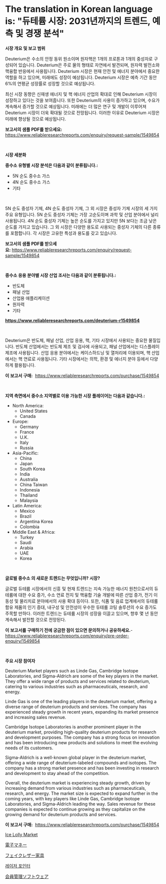 <p><h1>The translation in Korean language is: 
"듀테륨 시장: 2031년까지의 트렌드, 예측 및 경쟁 분석"</h1></p><p><strong>시장 개요 및 보고 범위</strong></p>
<p><p>Deuterium은 수소의 안정 동위 원소이며 원자핵은 1개의 프로톤과 1개의 중성자로 구성되어 있습니다. Deuterium은 주로 물의 형태로 자연에서 발견되며, 원자력 발전소와 핵융합 반응에서 사용됩니다. Deuterium 시장은 현재 안전 및 에너지 분야에서 중요한 역할을 하고 있으며, 미래에도 성장이 예상됩니다. Deuterium 시장은 예측 기간 동안 6%의 연평균 성장률로 성장할 것으로 예상됩니다.</p><p>최신 시장 동향은 신재생 에너지 및 핵 에너지 산업의 확대로 인해 Deuterium 시장이 성장하고 있다는 것을 보여줍니다. 또한 Deuterium의 사용이 증가하고 있으며, 수요가 계속해서 증가할 것으로 예상됩니다. 미래에는 더 많은 연구 및 개발이 이루어져 Deuterium 시장이 더욱 확대될 것으로 전망됩니다. 이러한 이유로 Deuterium 시장은 미래에 향상될 것으로 예상됩니다.</p></p>
<p><strong>보고서의 샘플 PDF를 받으세요:</strong> <a href="https://www.reliableresearchreports.com/enquiry/request-sample/1549854">https://www.reliableresearchreports.com/enquiry/request-sample/1549854</a></p>
<p>&nbsp;</p>
<p><strong>시장 세분화</strong></p>
<p><strong>중수소 유형별 시장 분석은 다음과 같이 분류됩니다.:</strong></p>
<p><ul><li>5N 순도 중수소 가스</li><li>4N 순도 중수소 가스</li><li>기타</li></ul></p>
<p>&nbsp;</p>
<p><p>5N 순도 중성자 기체, 4N 순도 중성자 기체, 그 외 시장은 중성자 기체 시장의 세 가지 주요 유형입니다. 5N 순도 중성자 기체는 가장 고순도이며 과학 및 산업 분야에서 널리 사용됩니다. 4N 순도 중성자 기체는 높은 순도를 가지고 있지만 5N 보다는 조금 낮은 순도를 가지고 있습니다. 그 외 시장은 다양한 용도로 사용되는 중성자 기체의 다른 종류를 포함합니다. 각 시장은 고유한 특성과 용도를 갖고 있습니다.</p></p>
<p><strong>보고서의 샘플 PDF를 받으세요:</strong>&nbsp;<a href="https://www.reliableresearchreports.com/enquiry/request-sample/1549854">https://www.reliableresearchreports.com/enquiry/request-sample/1549854</a></p>
<p>&nbsp;</p>
<p><strong> 중수소 응용 분야별 시장 산업 조사는 다음과 같이 분류됩니다.:</strong></p>
<p><ul><li>반도체</li><li>패널 산업</li><li>산업용 애플리케이션</li><li>원자력</li><li>기타</li></ul></p>
<p><strong><a href="https://www.reliableresearchreports.com/deuterium-r1549854">https://www.reliableresearchreports.com/deuterium-r1549854</a></strong></p>
<p>&nbsp;</p>
<p><p>Deuterium은 반도체, 패널 산업, 산업 응용, 핵, 기타 시장에서 사용되는 중요한 물질입니다. 반도체 산업에서는 반도체 제조 및 검사에 사용되고, 패널 산업에서는 디스플레이 제조에 사용됩니다. 산업 응용 분야에서는 케이스하드닝 및 열처리에 이용되며, 핵 산업에서는 핵 연료로 사용됩니다. 기타 시장에서는 의학, 환경 및 에너지 분야 등에서 다양하게 활용됩니다.</p></p>
<p><strong>이 보고서 구매:</strong>&nbsp; <a href="https://www.reliableresearchreports.com/purchase/1549854">https://www.reliableresearchreports.com/purchase/1549854</a></p>
<p>&nbsp;</p>
<p><strong>지역 측면에서 중수소 지역별로 이용 가능한 시장 플레이어는 다음과 같습니다.:</strong></p>
<p><ul>
    <li>
        North America:
        <ul>
            <li>United States</li>
            <li>Canada</li>
        </ul>
    </li>
    <li>
        Europe:
        <ul>
            <li>Germany</li>
            <li>France</li>
            <li>U.K.</li>
            <li>Italy</li>
            <li>Russia</li>
        </ul>
    </li>
    <li>
        Asia-Pacific:
        <ul>
            <li>China</li>
            <li>Japan</li>
            <li>South Korea</li>
            <li>India</li>
            <li>Australia</li>
            <li>China Taiwan</li>
            <li>Indonesia</li>
            <li>Thailand</li>
            <li>Malaysia</li>
        </ul>
    </li>
    <li>
        Latin America:
        <ul>
            <li>Mexico</li>
            <li>Brazil</li>
            <li>Argentina Korea</li>
            <li>Colombia</li>
        </ul>
    </li>
    <li>
        Middle East & Africa:
        <ul>
            <li>Turkey</li>
            <li>Saudi</li>
            <li>Arabia</li>
            <li>UAE</li>
            <li>Korea</li>
        </ul>
    </li>
    </ul></p>
<p>&nbsp;</p>
<p><strong>글로벌 중수소 의 새로운 트렌드는 무엇입니까? 시장?</strong></p>
<p><p>글로벌 듀테륨 시장에서의 신흥 및 현재 트렌드는 지속 가능한 에너지 원천으로서의 듀테륨에 대한 수요 증가, 수소 연료 전지 및 핵융합 기술 개발에 따른 산업 증가, 전기 이동성 및 물리치료 분야에서의 사용 확대 등이다. 또한, 식품 및 음료 업계에서의 듀테륨 함유 제품의 인기 증대, 내구성 및 안전성이 우수한 듀테륨 코팅 솔루션의 수요 증가도 주목할 만하다. 이러한 트렌드는 듀테륨 시장의 성장을 이끌고 있으며, 향후 몇 년 동안 계속해서 발전할 것으로 전망된다.</p></p>
<p><strong>이 보고서를 구매하기 전에 궁금한 점이 있으면 문의하거나 공유하세요.</strong>- <a href="https://www.reliableresearchreports.com/enquiry/pre-order-enquiry/1549854">https://www.reliableresearchreports.com/enquiry/pre-order-enquiry/1549854</a></p>
<p>&nbsp;</p>
<p><strong>주요 시장 참여자</strong></p>
<p><p>Deuterium Market players such as Linde Gas, Cambridge Isotope Laboratories, and Sigma-Aldrich are some of the key players in the market. They offer a wide range of products and services related to deuterium, catering to various industries such as pharmaceuticals, research, and energy.</p><p>Linde Gas is one of the leading players in the deuterium market, offering a diverse range of deuterium products and services. The company has experienced steady growth in recent years, expanding its market presence and increasing sales revenue.</p><p>Cambridge Isotope Laboratories is another prominent player in the deuterium market, providing high-quality deuterium products for research and development purposes. The company has a strong focus on innovation and has been introducing new products and solutions to meet the evolving needs of its customers.</p><p>Sigma-Aldrich is a well-known global player in the deuterium market, offering a wide range of deuterium-labeled compounds and isotopes. The company has a strong market presence and has been investing in research and development to stay ahead of the competition.</p><p>Overall, the deuterium market is experiencing steady growth, driven by increasing demand from various industries such as pharmaceuticals, research, and energy. The market size is expected to expand further in the coming years, with key players like Linde Gas, Cambridge Isotope Laboratories, and Sigma-Aldrich leading the way. Sales revenue for these companies is expected to continue growing as they capitalize on the growing demand for deuterium products and services.</p></p>
<p><strong>이 보고서 구매:</strong>&nbsp;&nbsp;<a href="https://www.reliableresearchreports.com/purchase/1549854">https://www.reliableresearchreports.com/purchase/1549854</a></p>
<p><p><a href="https://github.com/peachesmcdowel1/Market-Research-Report-List-2/blob/main/ice-lolly-market.md">Ice Lolly Market</a></p><p><a href="https://medium.com/@lorrainethompson10/%E9%9B%BB%E5%AD%90%E3%83%9E%E3%83%8D%E3%83%BC%E5%B8%82%E5%A0%B4%E8%AA%BF%E6%9F%BB%E3%83%AC%E3%83%9D%E3%83%BC%E3%83%88-%E3%81%9D%E3%81%AE%E6%AD%B4%E5%8F%B2%E3%81%A82024%E5%B9%B4%E3%81%8B%E3%82%892031%E5%B9%B4%E3%81%AE%E4%BA%88%E6%B8%AC-1039d299ecde">電子マネー</a></p><p><a href="https://github.com/LeanneBruen2023/Market-Research-Report-List-1/blob/main/156540018325.md">フェイクレザー家具</a></p><p><a href="https://github.com/royErdmtyan906778/Market-Research-Report-List-1/blob/main/924749216814.md">레이저 포인터</a></p><p><a href="https://medium.com/@nicolasrown5/%E4%BC%9A%E5%93%A1%E7%AE%A1%E7%90%86%E3%82%BD%E3%83%95%E3%83%88%E3%82%A6%E3%82%A7%E3%82%A2%E5%B8%82%E5%A0%B4%E3%83%AC%E3%83%9D%E3%83%BC%E3%83%88%E3%81%AF-%E3%81%93%E3%81%AE%E5%B8%82%E5%A0%B4%E3%81%AE%E6%9C%80%E6%96%B0%E3%81%AE%E3%83%88%E3%83%AC%E3%83%B3%E3%83%89%E3%81%A8%E6%88%90%E9%95%B7%E6%A9%9F%E4%BC%9A%E3%82%92%E6%98%8E%E3%82%89%E3%81%8B%E3%81%AB%E3%81%97%E3%81%A6%E3%81%84%E3%81%BE%E3%81%99-b0529cd43fd6">会員管理ソフトウェア</a></p></p>